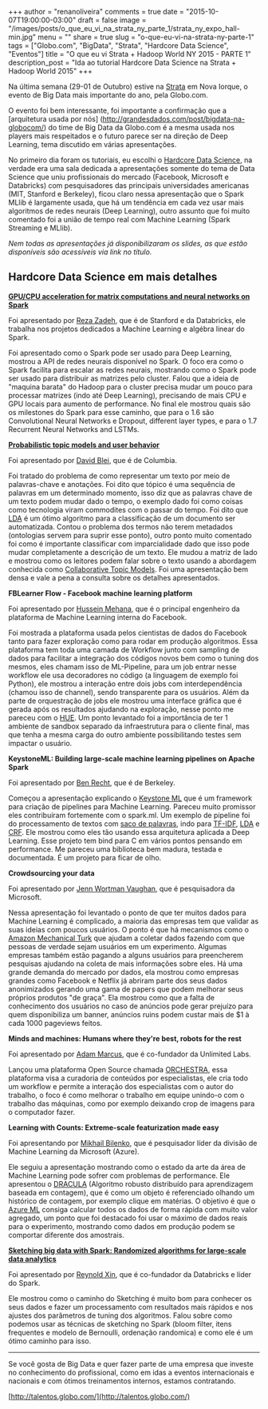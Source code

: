 +++
author = "renanoliveira"
comments = true
date = "2015-10-07T19:00:00-03:00"
draft = false
image = "/images/posts/o_que_eu_vi_na_strata_ny_parte_1/strata_ny_expo_hall-min.jpg"
menu = ""
share = true
slug = "o-que-eu-vi-na-strata-ny-parte-1"
tags = ["Globo.com", "BigData", "Strata", "Hardcore Data Science", "Eventos"]
title = "O que eu vi Strata + Hadoop World NY 2015 - PARTE 1"
description_post = "Ida ao tutorial Hardcore Data Science na Strata + Hadoop World 2015"
+++

Na última semana (29-01 de Outubro) estive na [Strata](http://strataconf.com/big-data-conference-ny-2015) em Nova Iorque, o evento de Big Data mais importante do ano, pela Globo.com.


O evento foi bem interessante, foi importante a confirmação que a [arquitetura usada por nós] (http://grandesdados.com/post/bigdata-na-globocom/) do time de Big Data da Globo.com é a mesma usada nos players mais respeitados e o futuro parece ser na direção de Deep Learning, tema discutido em várias apresentações.

No primeiro dia foram os tutoriais, eu escolhi o [Hardcore Data Science](http://strataconf.com/big-data-conference-ny-2015/public/content/hardcore-data-science), na verdade era uma sala dedicada a apresentações somente do tema de Data Science que uniu profissionais do mercado (Facebook, Microsoft e Databricks) com pesquisadores das principais universidades americanas (MIT, Stanford e Berkeley), ficou claro nessa apresentação que o Spark MLlib é largamente usada, que há um tendência em cada vez usar mais algoritmos de redes neurais (Deep Learning), outro assunto que foi muito comentado foi a união de tempo real com Machine Learning (Spark Streaming e MLlib).

*Nem todas as apresentações já disponibilizaram os slides, as que estão disponíveis são acessíveis via link no título.*

## Hardcore Data Science em mais detalhes


**[GPU/CPU acceleration for matrix computations and neural networks on Spark](http://stanford.edu/~rezab/slides/stratany2015.pdf)**

Foi apresentado por [Reza Zadeh](https://twitter.com/Reza_Zadeh), que é de Stanford e da Databricks, ele trabalha nos projetos dedicados a Machine Learning e algébra linear do Spark.

Foi apresentado como o Spark pode ser usado para Deep Learning, mostrou a API de redes neurais disponível no Spark. O foco era como o Spark facilita para escalar as redes neurais, mostrando como o Spark pode ser usado para distribuir as matrizes pelo cluster. Falou que a ideia de "maquina barata" do Hadoop para o cluster precisa mudar um pouco para processar matrizes (indo até Deep Learning), precisando de mais CPU e GPU locais para aumento de performance. No final ele mostrou quais são os milestones do Spark para esse caminho, que para o 1.6 são Convolutional Neural Networks e Dropout, different layer types, e para o 1.7 Recurrent Neural Networks and LSTMs.

**[Probabilistic topic models and user behavior](http://www.cs.columbia.edu/~blei/talks/Blei_User_Behavior.pdf)**

Foi apresentado por [David Blei](http://www.cs.columbia.edu/~blei/), que é de Columbia.

Foi tratado do problema de como representar um texto por meio de palavras-chave e anotações. Foi dito que tópico é uma sequência de palavras em um determinado momento, isso diz que as palavras chave de um texto podem mudar dado o tempo, o exemplo dado foi como coisas como tecnologia viram commodites com o passar do tempo. Foi dito que [LDA](https://www.wikiwand.com/en/Latent_Dirichlet_allocation) é um ótimo algoritmo para a classificação de um documento ser automatizada. Contou o problema dos termos não terem metadados (ontologias servem para suprir esse ponto), outro ponto muito comentado foi como é importante classificar com imparcialidade dado que isso pode mudar completamente a descrição de um texto. Ele mudou a matriz de lado e mostrou como os leitores podem falar sobre o texto usando a abordagem conhecida como [Collaborative Topic Models](https://www.cs.princeton.edu/~chongw/papers/WangBlei2011.pdf). Foi uma apresentação bem densa e vale a pena a consulta sobre os detalhes apresentados.


**FBLearner Flow - Facebook machine learning platform**

Foi apresentado por [Hussein Mehana](https://www.linkedin.com/pub/hussein-mehanna/1/19b/792), que é o principal engenheiro da plataforma de Machine Learning interna do Facebook.

Foi mostrada a plataforma usada pelos cientistas de dados do Facebook tanto para fazer exploração como para rodar em produção algoritmos. Essa plataforma tem toda uma camada de Workflow junto com sampling de dados para facilitar a integração dos códigos novos bem como o tuning dos mesmos, eles chamam isso de ML-Pipeline, para um job entrar nesse workflow ele usa decoradores no código (a linguagem de exemplo foi Python), ele mostrou a interação entre dois jobs com interdependência (chamou isso de channel), sendo transparente para os usuários. Além da parte de orquestração de jobs ele mostrou uma interface gráfica que é gerada após os resultados ajudando na exploração, nesse ponto me pareceu com o [HUE](http://gethue.com/). Um ponto levantado foi a importância de ter 1 ambiente de sandbox separado da infraestrutura para o cliente final, mas que tenha a mesma carga do outro ambiente possibilitando testes sem impactar o usuário.

**KeystoneML: Building large-scale machine learning pipelines on Apache Spark**

Foi apresentado por [Ben Recht](http://www.eecs.berkeley.edu/~brecht/), que é de Berkeley.

Começou a apresentação explicando o [Keystone ML](http://keystone-ml.org/) que é um framework para criação de pipelines para Machine Learning. Pareceu muito promissor eles contribuíram fortemente com o spark.ml. Um exemplo de pipeline foi do processamento de textos com [saco de palavras](https://www.wikiwand.com/en/Bag-of-words_model), indo para [TF-IDF](https://www.wikiwand.com/en/Tf%E2%80%93idf), [LDA](https://www.wikiwand.com/en/Latent_Dirichlet_allocation) e [CRF](https://www.wikiwand.com/en/Conditional_random_field). Ele mostrou como eles tão usando essa arquitetura aplicada a Deep Learning. Esse projeto tem bind para C em vários pontos pensando em performance. Me pareceu uma biblioteca bem madura, testada e documentada. É um projeto para ficar de olho.

**Crowdsourcing your data**

Foi apresentado por [Jenn Wortman Vaughan](http://www.jennwv.com/), que é pesquisadora da Microsoft.

Nessa apresentação foi levantado o ponto de que ter muitos dados para Machine Learning é complicado, a maioria das empresas tem que validar as suas ideias com poucos usuários. O ponto é que há mecanismos como o [Amazon Mechanical Turk](https://www.mturk.com/mturk/welcome) que ajudam a coletar dados fazendo com que pessoas de verdade sejam usuários em um experimento. Algumas empresas também estão pagando a alguns usuários para preencherem pesquisas ajudando na coleta de mais informações sobre eles. Há uma grande demanda do mercado por dados, ela mostrou como empresas grandes como Facebook e Netflix já abriram parte dos seus dados anonimizados gerando uma gama de papers que podem melhorar seus próprios produtos "de graça". Ela mostrou como que a falta de conhecimento dos usuários no caso de anúncios pode gerar prejuízo para quem disponibiliza um banner, anúncios ruins podem custar mais de $1 à cada 1000 pageviews feitos.

**Minds and machines: Humans where they're best, robots for the rest**

Foi apresentado por [Adam Marcus](http://marcua.net/), que é co-fundador da Unlimited Labs.

Lançou uma plataforma Open Source chamada [ORCHESTRA](http://orchestra.unlimitedlabs.com/), essa plataforma visa a curadoria de conteúdos por especialistas, ele cria todo um workflow e permite a interação dos especialistas com o autor do trabalho, o foco é como melhorar o trabalho em equipe unindo-o com o trabalho das máquinas, como por exemplo deixando crop de imagens para o computador fazer.

**Learning with Counts: Extreme-scale featurization made easy**

Foi apresentando por [Mikhail Bilenko](http://research.microsoft.com/en-us/um/people/mbilenko/), que é pesquisador líder da divisão de Machine Learning da Microsoft (Azure).

Ele seguiu a apresentação mostrando como o estado da arte da área de Machine Learning pode sofrer com problemas de performance. Ele apresentou o [DRACULA](http://blogs.technet.com/b/machinelearning/archive/2015/02/17/big-learning-made-easy-with-counts.aspx) (Algoritmo robusto distribuído para aprendizagem baseada em contagem), que é como um objeto é referenciado olhando um histórico de contagem, por exemplo clique em matérias. O objetivo é que o [Azure ML](https://studio.azureml.net/) consiga calcular todos os dados de forma rápida com muito valor agregado, um ponto que foi destacado foi usar o máximo de dados reais para o experimento, mostrando como dados em produção podem se comportar diferente dos amostrais.

**[Sketching big data with Spark: Randomized algorithms for large-scale data analytics](http://pt.slideshare.net/databricks/sketching-big-data-with-spark-randomized-algorithms-for-largescale-data-analytics)**

Foi apresentado por [Reynold Xin](http://www.cs.berkeley.edu/~rxin/), que é co-fundador da Databricks e líder do Spark.

Ele mostrou como o caminho do Sketching é muito bom para conhecer os seus dados e fazer um processamento com resultados mais rápidos e nos ajustes dos parâmetros de tuning dos algoritmos. Falou sobre como podemos usar as técnicas de sketching no Spark (bloom filter, itens frequentes e modelo de Bernoulli, ordenação randomica) e como ele é um ótimo caminho para isso.

---

Se você gosta de Big Data e quer fazer parte de uma empresa que investe no conhecimento do profissional, como em idas a eventos internacionais e nacionais e com ótimos treinamentos internos, estamos contratando.

[http://talentos.globo.com/](http://talentos.globo.com/)
